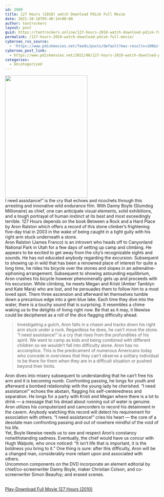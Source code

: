 ```yaml
---
id: 2980
title: 127 Hours (2010) watch Download Pdisk Full Movie
date: 2021-10-16T05:40:14+00:00
author: tentrockers
layout: post
guid: https://tentrockers.online/127-hours-2010-watch-download-pdisk-full-movie/
permalink: /127-hours-2010-watch-download-pdisk-full-movie/
cyberseo_rss_source:
  - 'https://www.pdiskmovies.net/feeds/posts/default?max-results=100&start-index=801'
cyberseo_post_link:
  - https://www.pdiskmovies.net/2021/08/127-hours-2010-watch-download-pdisk.html
categories:
  - Uncategorized
---
```

<div class="separator">
  <a href="https://1.bp.blogspot.com/-3XLtl91IVco/YSixfrfrTJI/AAAAAAAAatY/Qp12VsZx0jIvUK1cAUVdbdxyKipMHxloQCLcBGAsYHQ/s1500/127%2BHours%2B%25282010%2529%2Bwatch%2BDownload%2BPdisk%2BFull%2BMovie.jpg" imageanchor="1"><img loading="lazy" border="0" data-original-height="1500" data-original-width="1012" height="400" src="https://1.bp.blogspot.com/-3XLtl91IVco/YSixfrfrTJI/AAAAAAAAatY/Qp12VsZx0jIvUK1cAUVdbdxyKipMHxloQCLcBGAsYHQ/w270-h400/127%2BHours%2B%25282010%2529%2Bwatch%2BDownload%2BPdisk%2BFull%2BMovie.jpg" width="270" /></a>
</div>



<div>
  <div>
    <span>I need assistance!&#8221; is the cry that echoes and ricochets through this arresting and innovative wild endurance film. With Danny Boyle (Slumdog Millionaire) as chief, one can anticipate visual elements, solid exhibitions, and a tough portrayal of human instinct at its best and most exceedingly terrible. 127 Hours depends on the book Between a Rock and a Hard Place by Aron Ralston which offers a record of this stone climber&#8217;s frightening five-day trial in 2003 in the wake of being caught in a tight gully with his right arm stuck underneath a stone.&nbsp;</span>
  </div>
  
  <div>
    <span>Aron Ralston (James Franco) is an introvert who heads off to Canyonland National Park in Utah for a few days of setting up camp and climbing. He appears to be excited to get away from the city&#8217;s recognizable sights and sounds. He has not educated anybody regarding the excursion. Subsequent to showing up in wild that has been a renowned place of interest for quite a long time, he rides his bicycle over the stones and slopes in an adrenaline-siphoning arrangement. Subsequent to showing astounding equilibrium, Aron crashes his bicycle however phenomenally gets up and proceeds with his excursion. While climbing, he meets Megan and Kristi (Amber Tamblyn and Kate Mara) who are lost, and he persuades them to follow him to a most loved spot. Them three ascension and afterward let themselves tumble down a precarious edge into a gem blue lake. Each time they dive into the water, there is a touchy sound that is surprising. It resembles a chime waking us to the delights of living right now. Be that as it may, it likewise could be deciphered as a roll of the dice flagging difficulty ahead.&nbsp;</span>
  </div>
  
  <blockquote>
    <div>
      <span>Investigating a gulch, Aron falls in a chasm and tracks down his right arm stuck under a rock. Regardless he does, he can&#8217;t move the stone. &#8220;I need assistance!&#8221; is a cry that rises from the profundities of his spirit. We went to camp as kids and being combined with different children so we wouldn&#8217;t fall into difficulty alone. Aron has no accomplice. This is the predicament of numerous Americans today who concede in overviews that they can&#8217;t observe a solitary individual to be there for them when they are in a difficult situation or pushed beyond their limits.&nbsp;</span>
    </div>
  </blockquote>
  
  <div>
    <span>Aron dives into misery subsequent to understanding that he can&#8217;t free his arm and it is becoming numb. Confronting passing, he longs for youth and afterward a bombed relationship with the young lady he cherished. &#8220;I need assistance!&#8221; echoes the abstain, flagging his self-centeredness and separation. He longs for a party with Kristi and Megan where there is a lot to drink — a message that his dread about running out of water is genuine.&nbsp;</span>
  </div>
  
  <div>
    <span>Aron utilizes his computerized and camcorders to record his detainment in the cavern. Anybody watching this record will detect his requirement for association with others. &#8220;I need assistance!&#8221; cries his heart — the core of a desolate man confronting passing and out of nowhere mindful of the void of his life.&nbsp;</span>
  </div>
  
  <div>
    <span>Yet, Boyle likewise needs us to see and respect Aron&#8217;s constancy notwithstanding sadness. Eventually, the chief would have us concur with Hugh Walpole, who once noticed: &#8220;It isn&#8217;t life that is important, it is the boldness you bring to it.&#8221; One thing is sure: after this difficulty, Aron will be a changed man, considerably more reliant upon and associated with others.&nbsp;</span>
  </div>
  
  <div>
    <span>Uncommon components on the DVD incorporate an element editorial by chief/co-screenwriter Danny Boyle, maker Christian Colson, and co-screenwriter Simon Beaufoy; and erased scenes.</span>
  </div>
</div>

  
<a href="https://kofilink.com/1/bnYyam5sMDA0Nm1l?dn=1" target="popup" onclick="window.open('https://kofilink.com/1/bnYyam5sMDA0Nm1l?dn=1','popup','width=600,height=600'); return false;" rel="noopener"><br /> Play-Download Full Movie 127 Hours (2010)<br /> </a>